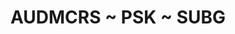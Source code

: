 ---
ee_id_show: '4273'
title: AUDMCRS ~ PSK ~ SUBG
url: audmcrs-psk-subg
live_url:
year: '2015'
venue: Galerie Thaddaeus Ropac
state_country: Pantin
pitch: A great excuse 2 show my wharehouse banger PSK.
ps:
imgs: ropac-pantin-2015-06-install-04-database.jpg,ropac-pantin-2015-06-install-01-database.jpg,ropac-pantin-2015-06-install-02-database.jpg,ropac-pantin-2015-06-install-03-database.jpg,ropac-pantin-2015-06-install-07-database.jpg,ropac-pantin-2015-06-install-06-database.jpg,ropac-pantin-2015-06-install-08-database.jpg,ropac-pantin-2015-06-install-09-database.jpg
things: "[89] [2011-078-since-u-been-gone] 2011-078 Since U Been Gone,[2217] [2011-156-audmcrs-installation]
  2011-156 The AUDMCRS Underground Dance Music Collection of Recorded Sound,[2242]
  [2013-063-audmcrs-website] 2013-063 AUDMCRS website,[4272] [2014-146-psk] 2014-146
  PSK"
status:
layout: shows
---